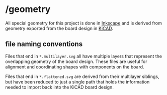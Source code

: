 # /geometry
All special geometry for this project is done in [Inkscape](https://inkscape.org/) and is derived from geometry exported from the board design in [KiCAD](https://www.kicad.org/). 

## file naming conventions
Files that end in `*.multilayer.svg` all have multiple layers that represent the overlapping geometry of the board design. These files are useful for alignment and coordinating shapes with components on the board.

Files that end in `*.flattened.svg` are derived from their multilayer siblings, but have been reduced to just a single path that holds the information needed to import back into the KiCAD board design.


